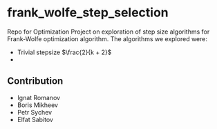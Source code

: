 # frank_wolfe_step_selection
Repo for Optimization Project on exploration of step size algorithms for Frank-Wolfe optimization algorithm. The algorithms we explored were:
- Trivial stepsize $\frac{2}{k + 2}$
- 
  
## Contribution
- Ignat Romanov 
- Boris Mikheev
- Petr Sychev
- Elfat Sabitov


